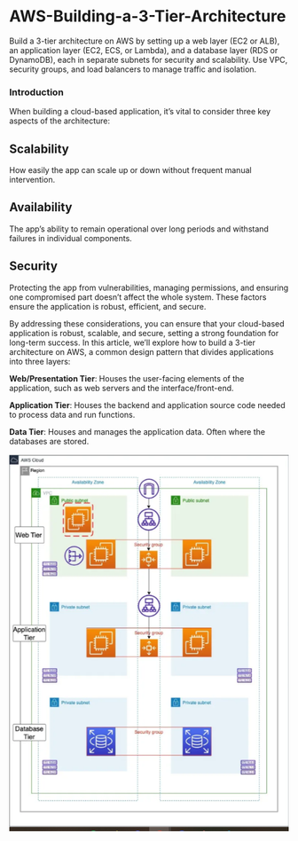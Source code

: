 # AWS-Building-a-3-Tier-Architecture
Build a 3-tier architecture on AWS by setting up a web layer (EC2 or ALB), an application layer (EC2, ECS, or Lambda), and a database layer (RDS or DynamoDB), each in separate subnets for security and scalability. Use VPC, security groups, and load balancers to manage traffic and isolation.
### **Introduction**
When building a cloud-based application, it’s vital to consider three key aspects of the architecture:

## **Scalability**
How easily the app can scale up or down without frequent manual intervention.
## **Availability**
The app’s ability to remain operational over long periods and withstand failures in individual components.
## **Security**
Protecting the app from vulnerabilities, managing permissions, and ensuring one compromised part doesn’t affect the whole system.
These factors ensure the application is robust, efficient, and secure.

By addressing these considerations, you can ensure that your cloud-based application is robust, scalable, and secure, setting a strong foundation for long-term success.
In this article, we’ll explore how to build a 3-tier architecture on AWS, a common design pattern that divides applications into three layers:

**Web/Presentation Tier**: Houses the user-facing elements of the application, such as web servers and the interface/front-end.

**Application Tier**: Houses the backend and application source code needed to process data and run functions.

**Data Tier**: Houses and manages the application data. Often where the databases are stored.

![alt text](Capture.PNG)